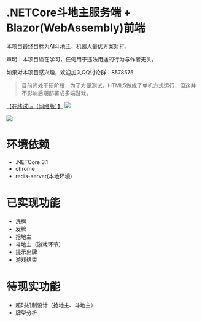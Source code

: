 # .NETCore斗地主服务端 + Blazor(WebAssembly)前端

本项目最终目标为AI斗地主，机器人最优方案对打。

声明：本项目谥在学习，任何用于违法用途的行为与作者无关。

如果对本项目感兴趣，欢迎加入QQ讨论群：8578575

> 目前尚处于研阶段，为了方便测试，HTML5做成了单机方式运行，但这并不影响后期部署成多端游戏。

[【在线试玩（网络版）】](http://39.106.159.180:31000/)
![](001.png)

![](003.png)

# 环境依赖

* .NETCore 3.1
* chrome
* redis-server(本地环境)

# 已实现功能

* 洗牌
* 发牌
* 抢地主
* 斗地主（游戏环节）
* 提示出牌
* 游戏结束

# 待现实功能

* 超时机制设计（抢地主、斗地主）
* 牌型分析